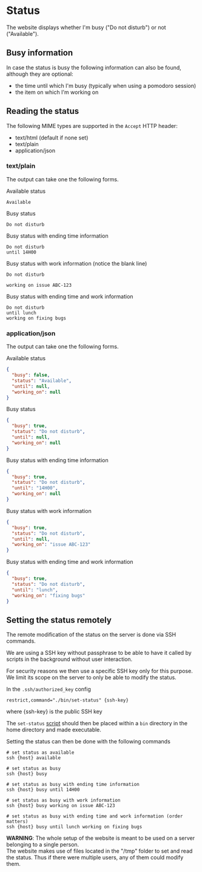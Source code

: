 # Status

The website displays whether I'm busy ("Do not disturb") or not ("Available").

## Busy information

In case the status is busy the following information can also be found,
although they are optional:
- the time until which I'm busy (typically when using a pomodoro session)
- the item on which I'm working on

## Reading the status

The following MIME types are supported in the `Accept` HTTP header:
- text/html (default if none set)
- text/plain
- application/json

### text/plain

The output can take one the following forms.

Available status
```
Available
```

Busy status
```
Do not disturb
```

Busy status with ending time information
```
Do not disturb
until 14H00
```

Busy status with work information (notice the blank line)
```
Do not disturb

working on issue ABC-123
```

Busy status with ending time and work information
```
Do not disturb
until lunch
working on fixing bugs
```

### application/json

The output can take one the following forms.

Available status
```json
{
  "busy": false,
  "status": "Available",
  "until": null,
  "working_on": null
}
```

Busy status
```json
{
  "busy": true,
  "status": "Do not disturb",
  "until": null,
  "working_on": null
}
```

Busy status with ending time information
```json
{
  "busy": true,
  "status": "Do not disturb",
  "until": "14H00",
  "working_on": null
}
```

Busy status with work information
```json
{
  "busy": true,
  "status": "Do not disturb",
  "until": null,
  "working_on": "issue ABC-123"
}
```

Busy status with ending time and work information
```json
{
  "busy": true,
  "status": "Do not disturb",
  "until": "lunch",
  "working_on": "fixing bugs"
}
```

## Setting the status remotely

The remote modification of the status on the server is done via SSH commands.

We are using a SSH key without passphrase to be able to have it called by
scripts in the background without user interaction.

For security reasons we then use a specific SSH key only for this purpose.
We limit its scope on the server to only be able to modify the status.

In the `.ssh/authorized_key` config
```
restrict,command="./bin/set-status" {ssh-key}
```
where {ssh-key} is the public SSH key

The `set-status` [script](scripts/set-status) should then be placed within a
`bin` directory in the home directory and made executable.

Setting the status can then be done with the following commands
```shell
# set status as available
ssh {host} available

# set status as busy
ssh {host} busy

# set status as busy with ending time information
ssh {host} busy until 14H00

# set status as busy with work information
ssh {host} busy working on issue ABC-123

# set status as busy with ending time and work information (order matters)
ssh {host} busy until lunch working on fixing bugs
```

__WARNING__: The whole setup of the website is meant to be used on a server
belonging to a single person.  
The website makes use of files located in the "/tmp" folder to set and read
the status. Thus if there were multiple users, any of them could modify them.
